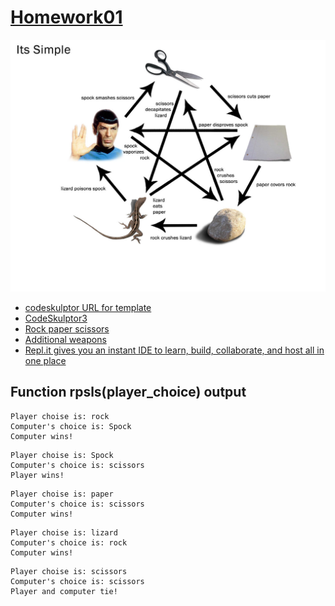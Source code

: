 # [Homework01](https://github.com/20awesome/VladBolibruk_MA2018Python/issues/2)

![alt text](rpsls.jpg "RPSLS")

* [codeskulptor URL for template](http://www.codeskulptor.org/#examples-rpsls_template.py)
* [CodeSkulptor3](https://py3.codeskulptor.org/)
* [Rock paper scissors](https://en.wikipedia.org/wiki/Rock%E2%80%93paper%E2%80%93scissors)
* [Additional weapons](https://en.wikipedia.org/wiki/Rock%E2%80%93paper%E2%80%93scissors#Additional_weapons)
* [Repl.it gives you an instant IDE to learn, build, collaborate, and host all in one place](https://repl.it/languages)


## Function **rpsls(player_choice)** output

```
Player choise is: rock
Computer's choice is: Spock
Computer wins!
```

```
Player choise is: Spock
Computer's choice is: scissors
Player wins!
```

```
Player choise is: paper
Computer's choice is: scissors
Computer wins!
```

```
Player choise is: lizard
Computer's choice is: rock
Computer wins!
```

```
Player choise is: scissors
Computer's choice is: scissors
Player and computer tie!
```